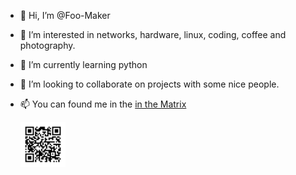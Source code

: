 - 👋 Hi, I’m @Foo-Maker
- 👀 I’m interested in networks, hardware, linux, coding, coffee and photography.
- 🌱 I’m currently learning python
- 💞️ I’m looking to collaborate on projects with some nice people. 
- 📫 You can found me in the [in the Matrix](https://matrix.to/#/@sven:matrix.orko.it) 

   <img src="./matrix.png" width="15%" >

<!---
Foo-Maker/Foo-Maker is a ✨ special ✨ repository because its `README.md` (this file) appears on your GitHub profile.
You can click the Preview link to take a look at your changes.
--->
